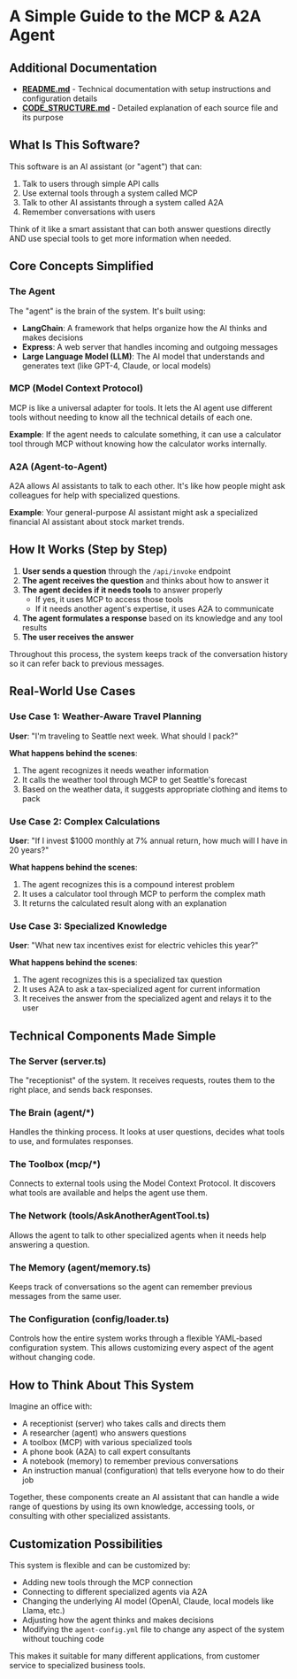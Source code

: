 # A Simple Guide to the MCP & A2A Agent

## Additional Documentation

- **[README.md](./README.md)** - Technical documentation with setup instructions and configuration details
- **[CODE_STRUCTURE.md](./CODE_STRUCTURE.md)** - Detailed explanation of each source file and its purpose

## What Is This Software?

This software is an AI assistant (or "agent") that can:

1. Talk to users through simple API calls
2. Use external tools through a system called MCP
3. Talk to other AI assistants through a system called A2A
4. Remember conversations with users

Think of it like a smart assistant that can both answer questions directly AND use special tools to get more information when needed.

## Core Concepts Simplified

### The Agent

The "agent" is the brain of the system. It's built using:

- **LangChain**: A framework that helps organize how the AI thinks and makes decisions
- **Express**: A web server that handles incoming and outgoing messages
- **Large Language Model (LLM)**: The AI model that understands and generates text (like GPT-4, Claude, or local models)

### MCP (Model Context Protocol)

MCP is like a universal adapter for tools. It lets the AI agent use different tools without needing to know all the technical details of each one.

**Example**: If the agent needs to calculate something, it can use a calculator tool through MCP without knowing how the calculator works internally.

### A2A (Agent-to-Agent)

A2A allows AI assistants to talk to each other. It's like how people might ask colleagues for help with specialized questions.

**Example**: Your general-purpose AI assistant might ask a specialized financial AI assistant about stock market trends.

## How It Works (Step by Step)

1. **User sends a question** through the `/api/invoke` endpoint
2. **The agent receives the question** and thinks about how to answer it
3. **The agent decides if it needs tools** to answer properly
   - If yes, it uses MCP to access those tools
   - If it needs another agent's expertise, it uses A2A to communicate
4. **The agent formulates a response** based on its knowledge and any tool results
5. **The user receives the answer**

Throughout this process, the system keeps track of the conversation history so it can refer back to previous messages.

## Real-World Use Cases

### Use Case 1: Weather-Aware Travel Planning

**User**: "I'm traveling to Seattle next week. What should I pack?"

**What happens behind the scenes**:
1. The agent recognizes it needs weather information
2. It calls the weather tool through MCP to get Seattle's forecast
3. Based on the weather data, it suggests appropriate clothing and items to pack

### Use Case 2: Complex Calculations

**User**: "If I invest $1000 monthly at 7% annual return, how much will I have in 20 years?"

**What happens behind the scenes**:
1. The agent recognizes this is a compound interest problem
2. It uses a calculator tool through MCP to perform the complex math
3. It returns the calculated result along with an explanation

### Use Case 3: Specialized Knowledge

**User**: "What new tax incentives exist for electric vehicles this year?"

**What happens behind the scenes**:
1. The agent recognizes this is a specialized tax question
2. It uses A2A to ask a tax-specialized agent for current information
3. It receives the answer from the specialized agent and relays it to the user

## Technical Components Made Simple

### The Server (server.ts)
The "receptionist" of the system. It receives requests, routes them to the right place, and sends back responses.

### The Brain (agent/*)
Handles the thinking process. It looks at user questions, decides what tools to use, and formulates responses.

### The Toolbox (mcp/*)
Connects to external tools using the Model Context Protocol. It discovers what tools are available and helps the agent use them.

### The Network (tools/AskAnotherAgentTool.ts)
Allows the agent to talk to other specialized agents when it needs help answering a question.

### The Memory (agent/memory.ts)
Keeps track of conversations so the agent can remember previous messages from the same user.

### The Configuration (config/loader.ts)
Controls how the entire system works through a flexible YAML-based configuration system. This allows customizing every aspect of the agent without changing code.

## How to Think About This System

Imagine an office with:
- A receptionist (server) who takes calls and directs them
- A researcher (agent) who answers questions
- A toolbox (MCP) with various specialized tools
- A phone book (A2A) to call expert consultants
- A notebook (memory) to remember previous conversations
- An instruction manual (configuration) that tells everyone how to do their job

Together, these components create an AI assistant that can handle a wide range of questions by using its own knowledge, accessing tools, or consulting with other specialized assistants.

## Customization Possibilities

This system is flexible and can be customized by:
- Adding new tools through the MCP connection
- Connecting to different specialized agents via A2A
- Changing the underlying AI model (OpenAI, Claude, local models like Llama, etc.)
- Adjusting how the agent thinks and makes decisions
- Modifying the `agent-config.yml` file to change any aspect of the system without touching code

This makes it suitable for many different applications, from customer service to specialized business tools.